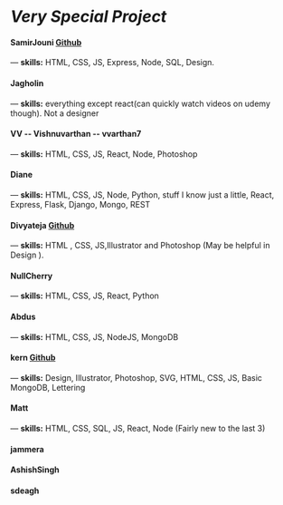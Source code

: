 # *Very Special Project*



#### SamirJouni [Github](https://github.com/SamirJouni)
— **skills:** HTML, CSS, JS, Express, Node, SQL, Design. 


#### Jagholin
— **skills:** everything except react(can quickly watch videos on udemy though). Not a designer


#### VV -- Vishnuvarthan -- vvarthan7
— **skills:** HTML, CSS, JS, React, Node, Photoshop


#### Diane
— **skills:** HTML, CSS, JS, Node, Python, stuff I know just a little, React, Express, Flask, Django, Mongo, REST


#### Divyateja [Github](https://github.com/Divyateja04)
— **skills:** HTML , CSS, JS,Illustrator and Photoshop (May be helpful in Design ).


#### NullCherry
— **skills:** HTML, CSS, JS, React, Python


#### Abdus
— **skills:** HTML, CSS, JS, NodeJS, MongoDB


#### kern [Github](https://github.com/Pavelisp)
— **skills:** Design, Illustrator, Photoshop, SVG, HTML, CSS, JS, Basic MongoDB, Lettering

#### Matt
—  **skills:** HTML, CSS, SQL, JS, React, Node (Fairly new to the last 3)

#### jammera

#### AshishSingh

#### sdeagh



